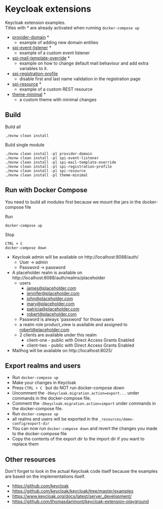 # Keycloak extensions

Keycloak extension examples.  
Titles with * are already activated when running `docker-compose up`

* [provider-domain](provider-domain/README.md) *
  * example of adding new domain entities  
* [spi-event-listener](spi-event-listener/README.md) *
  * example of a custom event listener
* [spi-mail-template-override](spi-mail-template-override/README.md) *
  * example on how to change default mail behaviour and add extra variables to it.
* [spi-registration-profile](spi-registration-profile/README.md)
  * disable first and last name validation in the registration page
* [spi-resource](spi-resource/README.md) *
  * example of a custom REST resource
* [theme-minimal](theme-minimal/README.md) *
  * a custom theme with minimal changes

## Build

Build all

    ./mvnw clean install

Build single module

    ./mvnw clean install -pl provider-domain
    ./mvnw clean install -pl spi-event-listener
    ./mvnw clean install -pl spi-mail-template-override
    ./mvnw clean install -pl spi-registration-profile
    ./mvnw clean install -pl spi-resource
    ./mvnw clean install -pl theme-minimal

## Run with Docker Compose

You need to build all modules first because we mount the jars in the docker-compose file

Run

    docker-compose up

Stop

    CTRL + C
    docker-compose down    

* Keycloak admin will be available on http://localhost:8088/auth/
  * User -> admin
  * Password -> password
* A placeholder realm is available on http://localhost:8088/auth/realms/placeholder
  * users
    * james@placeholder.com
    * jennifer@placeholder.com
    * john@placeholder.com
    * mary@placeholder.com
    * patricia@placeholder.com
    * robert@placeholder.com
  * Password is always 'password' for those users
  * a realm role product_view is available and assigned to robert@placeholder.com
  * 2 clients are available under this realm
    * client-one - public with Direct Access Grants Enabled
    * client-two - public with Direct Access Grants Enabled
* Mailhog will be available on http://localhost:8025/

## Export realms and users

* Run `docker-compose up`
* Make your changes in Keycloak
* Press `CTRL + C ` but do NOT run docker-compose down
* Uncomment the `-Dkeycloak.migration.action=export...` under commands in the docker-compose file.  
* Comment the `-Dkeycloak.migration.action=import` under commands in the docker-compose file.
* Run `docker-compose up`
* all realms and users will be exported in the `_resources/demo-config/export-dir`
* You can now run `docker-compose down` and revert the changes you made to the docker-compose file
* Copy the contents of the export dir to the import dir if you want to replace them

## Other resources

Don't forget to look in the actual Keycloak code itself because the examples are based on the implementations itself.

* https://github.com/keycloak
* https://github.com/keycloak/keycloak/tree/master/examples
* https://www.keycloak.org/docs/latest/server_development/
* https://github.com/thomasdarimont/keycloak-extension-playground
